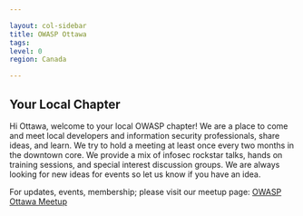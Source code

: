 ```yaml
---

layout: col-sidebar
title: OWASP Ottawa
tags: 
level: 0
region: Canada

---
```


## Your Local Chapter

Hi Ottawa, welcome to your local OWASP chapter\! We are a place to come
and meet local developers and information security professionals, share
ideas, and learn. We try to hold a meeting at least once every two
months in the downtown core. We provide a mix of infosec rockstar talks,
hands on training sessions, and special interest discussion groups. We
are always looking for new ideas for events so let us know if you have
an idea. 

For updates, events, membership; please visit our meetup page: [OWASP Ottawa Meetup](https://www.meetup.com/OWASP-Ottawa/)
